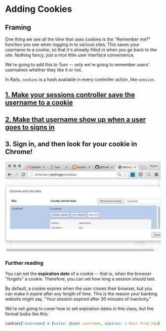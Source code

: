 # Adding Cookies

## Framing

One thing we see all the time that uses cookies is the "Remember me?" function you see when logging in to various sites. This saves your username to a cookie, so that it's already filled in when you go back to the site. Nothing fancy; just a nice little user interface convenience.

We're going to add this to Tunr -- only we're going to remember users' usernames whether they like it or not.

In Rails, `cookies` is a hash available in every controller action, like `session`.

## [1. Make your sessions controller save the username to a cookie](https://github.com/ga-wdi-exercises/tunr_rails_users/pull/5/files#diff-d5241d488259f32ecbe2f636133e5ddaR15)

## [2. Make that username show up when a user goes to signs in](https://github.com/ga-wdi-exercises/tunr_rails_users/pull/5/files#diff-d5241d488259f32ecbe2f636133e5ddaR5)

## 3. Sign in, and then look for your cookie in Chrome!

![Tunr cookie](images/cookies6.jpg)

### Further reading

You can set the **expiration date** of a cookie -- that is, when the browser "forgets" a cookie. Therefore, you can set how long a session should last.

By default, a cookie expires when the user closes their browser, but you can make it expire after any length of time. This is the reason your banking website might say, "Your session expired after 30 minutes of inactivity."

We're not going to cover how to set expiration dates in this class, but the format looks like this:

```rb
cookies[:username] = {value: @user.username, expires: 1.hour.from_now}
```
